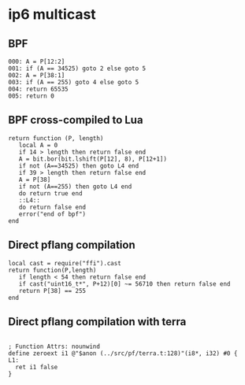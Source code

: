# ip6 multicast


## BPF

```
000: A = P[12:2]
001: if (A == 34525) goto 2 else goto 5
002: A = P[38:1]
003: if (A == 255) goto 4 else goto 5
004: return 65535
005: return 0
```


## BPF cross-compiled to Lua

```
return function (P, length)
   local A = 0
   if 14 > length then return false end
   A = bit.bor(bit.lshift(P[12], 8), P[12+1])
   if not (A==34525) then goto L4 end
   if 39 > length then return false end
   A = P[38]
   if not (A==255) then goto L4 end
   do return true end
   ::L4::
   do return false end
   error("end of bpf")
end
```


## Direct pflang compilation

```
local cast = require("ffi").cast
return function(P,length)
   if length < 54 then return false end
   if cast("uint16_t*", P+12)[0] ~= 56710 then return false end
   return P[38] == 255
end

```

## Direct pflang compilation with terra

```

; Function Attrs: nounwind
define zeroext i1 @"$anon (../src/pf/terra.t:128)"(i8*, i32) #0 {
L1:
  ret i1 false
}


```
